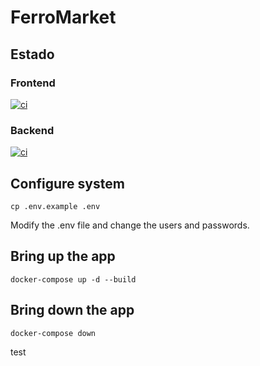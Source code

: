 # FerroMarket

## Estado

### Frontend

[![ci](https://github.com/ferromarket/frontend/actions/workflows/main.yml/badge.svg?event=push)](https://github.com/ferromarket/frontend/actions/workflows/main.yml)

### Backend

[![ci](https://github.com/ferromarket/backend/actions/workflows/main.yml/badge.svg?event=push)](https://github.com/ferromarket/backend/actions/workflows/main.yml)

## Configure system
```
cp .env.example .env
```
Modify the .env file and change the users and passwords.
## Bring up the app
```
docker-compose up -d --build
```
## Bring down the app
```
docker-compose down
```
test